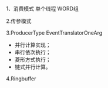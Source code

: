 1、消费模式
  单个线程
  WORD组
  
2.传参模式  

3.ProducerType 
EventTranslatorOneArg  
  
- 并行计算实现；
- 串行依次执行；
- 菱形方式执行；
- 链式并行计算。

4.Ringbuffer